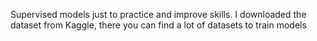 Supervised models just to practice and improve skills. I downloaded the dataset from Kaggle, there you can find a lot of datasets to train models
